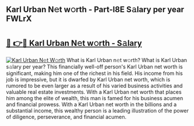 ## Karl Urban N𝚎t w𝚘rth - Part-l8E S𝚊lary per year FWLrX

# <h2><a href="http://gc1s8x.nevu.top/?p=Karl+Urban">🔗 👉🔴 Karl Urban N𝚎t w𝚘rth - S𝚊lary</a></h2>

[![Karl Urban N𝚎t W𝚘rth](https://i.imgur.com/Oavwk0R.jpeg)](http://gc1s8x.nevu.top/?p=Karl+Urban)
What is Karl Urban n𝚎t w𝚘rth? What is Karl Urban s𝚊lary per year?
This financially well-off person's Karl Urban net worth is significant, making him one of the richest in his field. His income from his job is impressive, but it is dwarfed by Karl Urban net worth, which is rumored to be even larger as a result of his varied business activities and valuable real estate investments. With a Karl Urban net worth that places him among the elite of wealth, this man is famed for his business acumen and financial prowess. With a Karl Urban net worth in the billions and a substantial income, this wealthy person is a leading illustration of the power of diligence, perseverance, and financial acumen.
